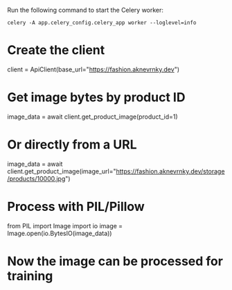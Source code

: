 Run the following command to start the Celery worker:

```shell
celery -A app.celery_config.celery_app worker --loglevel=info
```


# Create the client
client = ApiClient(base_url="https://fashion.aknevrnky.dev")

# Get image bytes by product ID
image_data = await client.get_product_image(product_id=1)

# Or directly from a URL
image_data = await client.get_product_image(image_url="https://fashion.aknevrnky.dev/storage/products/10000.jpg")

# Process with PIL/Pillow
from PIL import Image
import io
image = Image.open(io.BytesIO(image_data))
# Now the image can be processed for training
